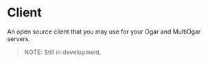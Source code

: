 # Client
An open source client that you may use for your Ogar and MultiOgar servers.

> NOTE: Still in development.